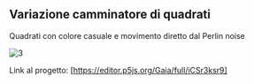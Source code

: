 ## Variazione camminatore di quadrati
Quadrati con colore casuale e movimento diretto dal Perlin noise

![3](https://user-images.githubusercontent.com/76476654/111694988-de0bf500-8832-11eb-8e71-2c19470fccd5.png)

Link al progetto: [https://editor.p5js.org/Gaia/full/iCSr3ksr9]
